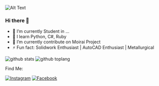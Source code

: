 ![Alt Text](https://c.tenor.com/kcJmQpS6eEsAAAAC/solo-leveling-sung.gif)

### Hi there 👋

- 🔭 I’m currently Student in ...
- 🌱 I learn Python, C#, Ruby
- 👯 I’m currently contribute on Moirai Project
- ⚡ Fun fact: Solidwork Enthusiast | AutoCAD Enthusiast | Metallurgical

![github stats](https://github-readme-stats.vercel.app/api?username=ZekkelAR&show_icons=true&theme=radical)
![github toplang](https://github-readme-stats.vercel.app/api/top-langs/?username=ZekkelAR&layout=compact&theme=nightowl)

Find Me:

<a href="https://www.instagram.com/zekkel_ar/" target="_blank"><img src="https://img.shields.io/badge/Instagram-%23E4405F.svg?&style=flat-square&logo=instagram&logoColor=white" alt="Instagram"></a>
<a href="https://www.facebook.com/zekkel.gov.il" target="_blank"><img src="https://img.shields.io/badge/Facebook-%231877F2.svg?&style=flat-square&logo=facebook&logoColor=white" alt="Facebook"></a>

